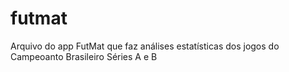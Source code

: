 # futmat
 Arquivo do app FutMat que faz análises estatísticas dos jogos do Campeoanto Brasileiro Séries A e B
